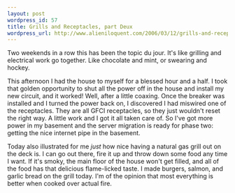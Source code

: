 ```yaml
---
layout: post
wordpress_id: 57
title: Grills and Receptacles, part Deux
wordpress_url: http://www.alieniloquent.com/2006/03/12/grills-and-receptacles-part-deux/
---
```

Two weekends in a row this has been the topic du jour. It's like grilling and
electrical work go together. Like chocolate and mint, or swearing and hockey.

This afternoon I had the house to myself for a blessed hour and a half. I took
that golden opportunity to shut all the power off in the house and install my
new circuit, and it worked! Well, after a little coaxing. Once the breaker was
installed and I turned the power back on, I discovered I had miswired one of
the receptacles. They are all GFCI receptacles, so they just wouldn't reset
the right way. A little work and I got it all taken care of. So I've got more
power in my basement and the server migration is ready for phase two: getting
the nice internet pipe in the basement.

Today also illustrated for me _just_ how nice having a natural gas grill out
on the deck is. I can go out there, fire it up and throw down some food any
time I want. If it's smoky, the main floor of the house won't get filled, and
all of the food has that delicious flame-licked taste. I made burgers, salmon,
and garlic bread on the grill today. I'm of the opinion that most everything
is better when cooked over actual fire.

